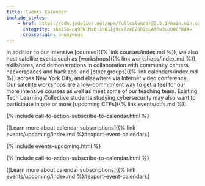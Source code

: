 ```yaml
---
title: Events Calendar
include_styles:
    - href: https://cdn.jsdelivr.net/npm/fullcalendar@5.5.1/main.min.css
      integrity: sha256-uq9PNlMzB+1h01Ij9cx7zeE2OR2pLAfRw3uUUOOPKdA=
      crossorigin: anonymous
---
```


In addition to our intensive [courses]({% link courses/index.md %}), we also host satellite events such as [workshops]({% link workshops/index.md %}), skillshares, and demonstrations in collaboration with community centers, hackerspaces and hacklabs, and [other groups]({% link calendars/index.md %}) across New York City, and elsewhere via Internet video conference. Our satellite workshops are a low-commitment way to get a feel for our more intensive courses as well as meet some of our teaching team. Existing Tech Learning Collective students studying cybersecurity may also want to participate in one or more [upcoming CTFs]({% link events/ctfs.md %}).

{% include call-to-action-subscribe-to-calendar.html %}

([Learn more about calendar subscriptions]({% link events/upcoming/index.md %}#export-event-calendar).)

<div id="fullcalendar">
    <script>
    var fullcalendar_events = {%- include fullcalendar-io-events.json -%};
    </script>
    <noscript>
    {% include events-upcoming.html %}
    </noscript>
</div>

{% include call-to-action-subscribe-to-calendar.html %}

([Learn more about calendar subscriptions]({% link events/upcoming/index.md %}#export-event-calendar).)

<script src="https://cdn.jsdelivr.net/npm/fullcalendar@5.5.1/main.min.js" integrity="sha256-rPPF6R+AH/Gilj2aC00ZAuB2EKmnEjXlEWx5MkAp7bw=" crossorigin="anonymous"></script>
<script src="{% link static/js/fullcalendar-init.js %}"></script>
